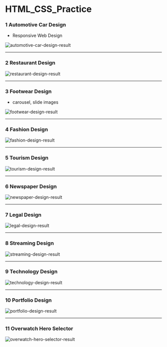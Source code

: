# HTML_CSS_Practice


### 1 Automotive Car Design

- Responsive Web Design

![automotive-car-design-result](https://user-images.githubusercontent.com/48887925/126035057-1e21fa94-9d0a-44e6-a5eb-635e637c079a.png)


---

### 2 Restaurant Design

![restaurant-design-result](https://user-images.githubusercontent.com/48887925/126066484-9bec69bd-c98e-47a9-8d23-4dfb83ae25b1.png)


---

### 3 Footwear Design

- carousel, slide images

![footwear-design-result](https://user-images.githubusercontent.com/48887925/126267669-570c55b1-5dfa-4d9f-a525-77031416d799.png)

---

### 4 Fashion Design

![fashion-design-result](https://user-images.githubusercontent.com/48887925/126267726-6d28ef86-216c-40a1-b996-5cc4af0b563d.png)

---

### 5 Tourism Design

![tourism-design-result](https://user-images.githubusercontent.com/48887925/126267761-fa12cd67-37d4-4151-bf24-6125b668b518.png)

---

### 6 Newspaper Design

![newspaper-design-result](https://user-images.githubusercontent.com/48887925/126441991-29041365-9aee-4ac7-92b1-81e4f391dc7f.png)

---

### 7 Legal Design

![legal-design-result](https://user-images.githubusercontent.com/48887925/126442039-576760a0-e2d8-4a2a-8a3a-5cb6095ee760.png)


---

### 8 Streaming Design

![streaming-design-result](https://user-images.githubusercontent.com/48887925/126442079-ef00d733-93bd-4cc6-8d0b-f868c14273c8.png)

---

### 9 Technology Design

![technology-design-result](https://user-images.githubusercontent.com/48887925/126602063-8d54d3c1-626b-4baa-9f42-1fc62edf4735.png)

---

### 10 Portfolio Design

![portfolio-design-result](https://user-images.githubusercontent.com/48887925/126602262-bd17d0e5-50ee-493f-9b24-d964a59ea646.png)


---

### 11 Overwatch Hero Selector

![overwatch-hero-selector-result](https://user-images.githubusercontent.com/48887925/127298254-8bf81355-1e6e-4584-9224-d991a1292073.png)

